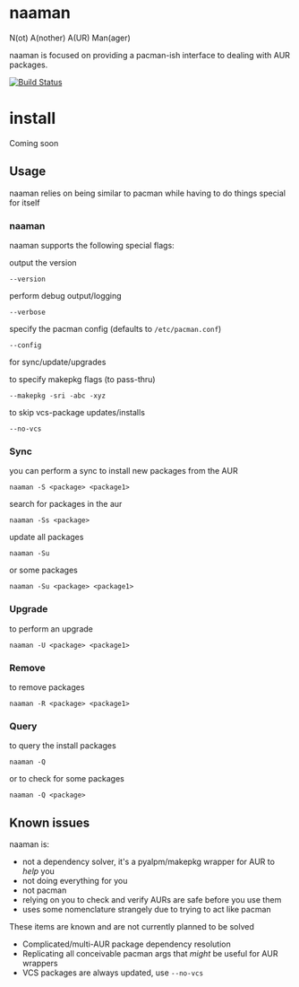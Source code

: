 naaman
===

N(ot) A(nother) A(UR) Man(ager)

naaman is focused on providing a pacman-ish interface to dealing with AUR packages.

[![Build Status](https://travis-ci.org/enckse/naaman.svg?branch=master)](https://travis-ci.org/enckse/naaman)

# install

Coming soon

## Usage

naaman relies on being similar to pacman while having to do things special for itself

### naaman

naaman supports the following special flags:

output the version
```
--version
```

perform debug output/logging
```
--verbose
```

specify the pacman config (defaults to `/etc/pacman.conf`)
```
--config
```

for sync/update/upgrades

to specify makepkg flags (to pass-thru)
```
--makepkg -sri -abc -xyz
```

to skip vcs-package updates/installs
```
--no-vcs
```

### Sync

you can perform a sync to install new packages from the AUR
```
naaman -S <package> <package1>
```

search for packages in the aur
```
naaman -Ss <package>
```

update all packages
```
naaman -Su
```

or some packages
```
naaman -Su <package> <package1>
```

### Upgrade

to perform an upgrade
```
naaman -U <package> <package1>
```

### Remove

to remove packages
```
naaman -R <package> <package1>
```

### Query

to query the install packages
```
naaman -Q
```

or to check for some packages
```
naaman -Q <package>
```

## Known issues

naaman is:
* not a dependency solver, it's a pyalpm/makepkg wrapper for AUR to _help_ you
* not doing everything for you
* not pacman
* relying on you to check and verify AURs are safe before you use them
* uses some nomenclature strangely due to trying to act like pacman

These items are known and are not currently planned to be solved
* Complicated/multi-AUR package dependency resolution
* Replicating all conceivable pacman args that _might_ be useful for AUR wrappers
* VCS packages are always updated, use `--no-vcs`
